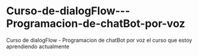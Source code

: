 # Curso-de-dialogFlow---Programacion-de-chatBot-por-voz
Curso de dialogFlow - Programacion de chatBot por voz el curso que estoy aprendiendo actualmente
